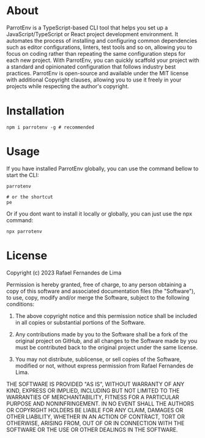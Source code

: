 # About
ParrotEnv is a TypeScript-based CLI tool that helps you set up a JavaScript/TypeScript or React project development environment. It automates the process of installing and configuring common dependencies such as editor configurations, linters, test tools and so on, allowing you to focus on coding rather than repeating the same configuration steps for each new project. With ParrotEnv, you can quickly scaffold your project with a standard and opinionated configuration that follows industry best practices. ParrotEnv is open-source and available under the MIT license with additional Copyright clauses, allowing you to use it freely in your projects while respecting the author's copyright.

# Installation
```cli
npm i parrotenv -g # recommended
```

# Usage
If you have installed ParrotEnv globally, you can use the command bellow to start the CLI:
```cli
parrotenv

# or the shortcut
pe
```

Or if you dont want to install it locally or globally, you can just use the npx command:
```cli
npx parrotenv
```

# License
Copyright (c) 2023 Rafael Fernandes de Lima

Permission is hereby granted, free of charge, to any person obtaining a copy of this software and associated documentation files (the "Software"), to use, copy, modify and/or merge the Software, subject to the following conditions:

1. The above copyright notice and this permission notice shall be included in all copies or substantial portions of the Software.

2. Any contributions made by you to the Software shall be a fork of the original project on GitHub, and all changes to the Software made by you must be contributed back to the original project under the same license.

3. You may not distribute, sublicense, or sell copies of the Software, modified or not, without express permission from Rafael Fernandes de Lima.

THE SOFTWARE IS PROVIDED "AS IS", WITHOUT WARRANTY OF ANY KIND, EXPRESS OR IMPLIED, INCLUDING BUT NOT LIMITED TO THE WARRANTIES OF MERCHANTABILITY, FITNESS FOR A PARTICULAR PURPOSE AND NONINFRINGEMENT. IN NO EVENT SHALL THE AUTHORS OR COPYRIGHT HOLDERS BE LIABLE FOR ANY CLAIM, DAMAGES OR OTHER LIABILITY, WHETHER IN AN ACTION OF CONTRACT, TORT OR OTHERWISE, ARISING FROM, OUT OF OR IN CONNECTION WITH THE SOFTWARE OR THE USE OR OTHER DEALINGS IN THE SOFTWARE.
